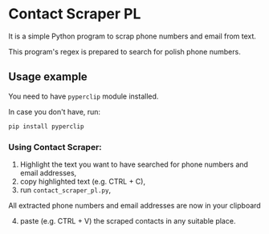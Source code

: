 # Contact Scraper PL

It is a simple Python program to scrap phone numbers and email from text.

This program's regex is prepared to search for polish phone numbers.


## Usage example

You need to have ```pyperclip``` module installed.

In case you don't have, run:
```sh
pip install pyperclip
```


### Using Contact Scraper:
1. Highlight the text you want to have searched for phone numbers and email addresses,
2. copy highlighted text (e.g. CTRL + C),
3. run ```contact_scraper_pl.py```,

All extracted phone numbers and email addresses are now in your clipboard

4. paste (e.g. CTRL + V) the scraped contacts in any suitable place.